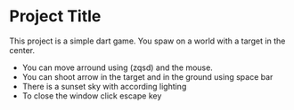 
# Project Title

This project is a simple dart game. You spaw on a world with a target in the center.
 - You can move arround using (zqsd) and the mouse.
 - You can shoot arrow in the target and in the ground using space bar
 - There is a sunset sky with according lighting
 - To close the window click escape key
